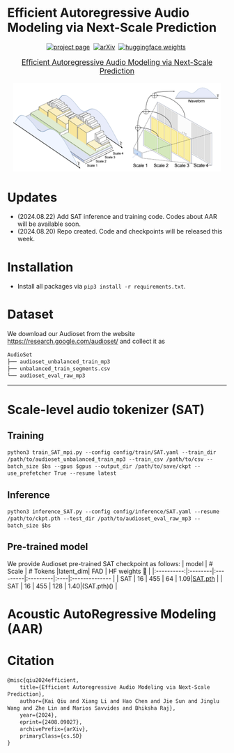 # Efficient Autoregressive Audio Modeling via Next-Scale Prediction


<div align="center">

[![project page](https://img.shields.io/badge/AAR%20project%20page-lightblue)]()&nbsp;
[![arXiv](https://img.shields.io/badge/arXiv%20paper-2404.02905-b31b1b.svg)](https://arxiv.org/pdf/2408.09027)&nbsp;
[![huggingface weights](https://img.shields.io/badge/%F0%9F%A4%97%20Weights-yellow)](https://huggingface.co/qiuk6/AAR)&nbsp;

</div>
<p align="center" style="font-size: larger;">
  <a href="https://arxiv.org/pdf/2408.09027">Efficient Autoregressive Audio Modeling via Next-Scale Prediction</a>
</p>

<p align="center">
<img src="assets/pipeline.png" width=95%>
<p>

<be>
  
# Updates 
- (2024.08.22) Add SAT inference and training code. Codes about AAR will be available soon.
- (2024.08.20) Repo created. Code and checkpoints will be released this week.


# Installation

- Install all packages via ```pip3 install -r requirements.txt```.


# Dataset

We download our Audioset from the website https://research.google.com/audioset/ and collect it as 

```
AudioSet
├── audioset_unbalanced_train_mp3
├── unbalanced_train_segments.csv
└── audioset_eval_raw_mp3
```

---

# Scale-level audio tokenizer (SAT)

## Training

```
python3 train_SAT_mpi.py --config config/train/SAT.yaml --train_dir /path/to/audioset_unbalanced_train_mp3 --train_csv /path/to/csv --batch_size $bs --gpus $gpus --output_dir /path/to/save/ckpt --use_prefetcher True --resume latest
```

## Inference

```
python3 inference_SAT.py --config config/inference/SAT.yaml --resume /path/to/ckpt.pth --test_dir /path/to/audioset_eval_raw_mp3 --batch_size $bs
```

## Pre-trained model
We provide Audioset pre-trained SAT checkpoint as follows:
|   model    | # Scale | # Tokens |latent_dim| FAD | HF weights 🤗  |
|:----------:|:--------|:---------|:---------|:----|:-------------- |
|    SAT     |    16   |   455    |   64     | 1.09|[SAT.pth](https://huggingface.co/qiuk6/AAR/resolve/main/SAT_bs_1536_d1024_lat64.pth) |
|    SAT     |   16    |   455    |  128     | 1.40|(SAT.pth)()     |

# Acoustic AutoRegressive Modeling (AAR)




# Citation
```
@misc{qiu2024efficient,
    title={Efficient Autoregressive Audio Modeling via Next-Scale Prediction},
    author={Kai Qiu and Xiang Li and Hao Chen and Jie Sun and Jinglu Wang and Zhe Lin and Marios Savvides and Bhiksha Raj},
    year={2024},
    eprint={2408.09027},
    archivePrefix={arXiv},
    primaryClass={cs.SD}
}
```
